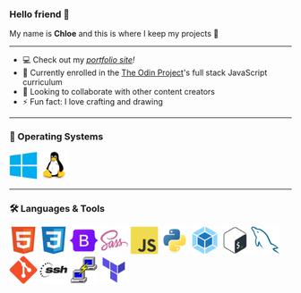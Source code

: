 ### Hello friend 👋
My name is **Chloe** and this is where I keep my projects 🧰

***
- 💻 Check out my _[portfolio site](https://puybr.github.io/chloeurisohn)!_
- 🌱 Currently enrolled in the [The Odin Project](https://www.theodinproject.com/paths/full-stack-javascript/courses/javascript)'s full stack JavaScript curriculum
- 👯 Looking to collaborate with other content creators
- ⚡ Fun fact: I love crafting and drawing

***

### 💾 Operating Systems

<div float="left">
  <img src="https://raw.githubusercontent.com/devicons/devicon/master/icons/windows8/windows8-original.svg" alt="Windows" width="50" />
  <img src="https://raw.githubusercontent.com/devicons/devicon/master/icons/linux/linux-original.svg" alt="Linux" width="50" />
</div>

***

### 🛠 Languages & Tools

<div float="left">
  <img src="https://raw.githubusercontent.com/devicons/devicon/master/icons/html5/html5-original.svg" alt="HTML" width="50" />
  <img src="https://raw.githubusercontent.com/devicons/devicon/master/icons/css3/css3-original.svg" alt="CSS" width="50" />
  <img src="https://raw.githubusercontent.com/devicons/devicon/master/icons/bootstrap/bootstrap-original.svg" alt="Bootstrap" width="50" />
  <img src="https://raw.githubusercontent.com/devicons/devicon/master/icons/sass/sass-original.svg" alt="SASS" width="50" />
  <img src="https://raw.githubusercontent.com/devicons/devicon/master/icons/javascript/javascript-original.svg" alt="JavaScript" width="50" />
  <img src="https://raw.githubusercontent.com/devicons/devicon/master/icons/python/python-original.svg" alt="Python" width="50" />
  <img src="https://raw.githubusercontent.com/devicons/devicon/master/icons/webpack/webpack-original.svg" alt="Webpack" width="50" />
  <img src="https://raw.githubusercontent.com/devicons/devicon/master/icons/bash/bash-original.svg" alt="Bash" width="50" />
  <img src="https://raw.githubusercontent.com/devicons/devicon/master/icons/mysql/mysql-original.svg" alt="MySQL" width="50" />
  <img src="https://raw.githubusercontent.com/devicons/devicon/master/icons/git/git-original.svg" alt="Git" width="50" />
  <img src="https://raw.githubusercontent.com/devicons/devicon/master/icons/ssh/ssh-original-wordmark.svg" alt="SSH" width="50" />
  <img src="https://raw.githubusercontent.com/devicons/devicon/master/icons/putty/putty-original.svg" alt="Putty" width="50" />
  <img src="https://raw.githubusercontent.com/devicons/devicon/master/icons/terraform/terraform-original.svg" alt="Terraform" width="50" />
</div>
